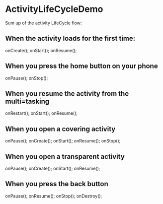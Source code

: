 # ActivityLifeCycleDemo

Sum up of the activity LifeCycle flow:

## When the activity loads for the first time:
onCreate();
onStart();
onResume();

## When you press the home button on your phone
onPause();
onStop();

## When you resume the activity from the multi=tasking
onRestart();
onStart();
onResume();

## When you open a covering activity
onPause();
onCreate();
onStart();
onResume();
onStop();

## When you open a transparent activity
onPause();
onCreate();
onStart();
onResume();

## When you press the back button
onPause();
onResume();
onStop();
onDestroy();


